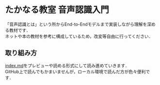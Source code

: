 # たかなる教室 音声認識入門

「音声認識とは」という所からEnd-to-Endモデルまで実装しながら理解を深める教材です．  
ネットや本の教材を参考に構成しているため，改変等自由に行ってください．

## 取り組み方

[index.md](./index.md)をプレビューや読める形式にして読み進めていきます．  
GitHub上で読んでもかまいませんが，ローカル環境で読んだ方が色々便利です．
